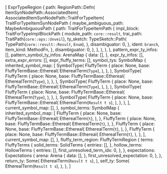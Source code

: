 [
    ExprTypeRegion {
        path: RegionPath::Defn(
            ItemSynNodePath::AssociatedItem(
                AssociatedItemSynNodePath::TraitForTypeItem(
                    TraitForTypeItemSynNodePath {
                        maybe_ambiguous_path: MaybeAmbiguousPath {
                            path: TraitForTypeItemPath {
                                impl_block: TraitForTypeImplBlockPath {
                                    module_path: `core::result`,
                                    trai_path: TraitPath(`core::ops::Unveil`),
                                    ty_sketch: TypeSketch::Path(
                                        TypePath(`core::result::Result`, `Enum`),
                                    ),
                                    disambiguator: 0,
                                },
                                ident: `branch`,
                                item_kind: MethodFn,
                            },
                            disambiguator: 0,
                        },
                    },
                ),
            ),
        ),
        pattern_expr_ty_infos: [],
        pattern_symbol_ty_infos: ArenaMap {
            data: [],
        },
        expr_ty_infos: [],
        extra_expr_errors: [],
        expr_fluffy_terms: [],
        symbol_tys: SymbolMap {
            inherited_symbol_map: [
                SymbolType(
                    FluffyTerm {
                        place: None,
                        base: FluffyTermBase::Ethereal(
                            EtherealTerm(`Type`),
                        ),
                    },
                ),
                SymbolType(
                    FluffyTerm {
                        place: None,
                        base: FluffyTermBase::Ethereal(
                            EtherealTerm(`Type`),
                        ),
                    },
                ),
                SymbolType(
                    FluffyTerm {
                        place: None,
                        base: FluffyTermBase::Ethereal(
                            EtherealTerm(`Type`),
                        ),
                    },
                ),
                SymbolType(
                    FluffyTerm {
                        place: None,
                        base: FluffyTermBase::Ethereal(
                            EtherealTerm(`Type`),
                        ),
                    },
                ),
                SymbolType(
                    FluffyTerm {
                        place: None,
                        base: FluffyTermBase::Ethereal(
                            EtherealTerm(`Result t s`),
                        ),
                    },
                ),
            ],
            current_symbol_map: [],
        },
        symbol_terms: SymbolMap {
            inherited_symbol_map: [
                FluffyTerm {
                    place: None,
                    base: FluffyTermBase::Ethereal(
                        EtherealTerm(`t`),
                    ),
                },
                FluffyTerm {
                    place: None,
                    base: FluffyTermBase::Ethereal(
                        EtherealTerm(`t`),
                    ),
                },
                FluffyTerm {
                    place: None,
                    base: FluffyTermBase::Ethereal(
                        EtherealTerm(`t`),
                    ),
                },
                FluffyTerm {
                    place: None,
                    base: FluffyTermBase::Ethereal(
                        EtherealTerm(`t`),
                    ),
                },
            ],
            current_symbol_map: [],
        },
        fluffy_term_region: FluffyTermRegion {
            terms: FluffyTerms {
                solid_terms: SolidTerms {
                    entries: [],
                },
                hollow_terms: HollowTerms {
                    entries: [],
                    first_unresolved_term_idx: 0,
                },
            },
            expectations: Expectations {
                arena: Arena {
                    data: [],
                },
                first_unresolved_expectation: 0,
            },
        },
        return_ty: Some(
            EtherealTerm(`Result t s`),
        ),
        self_ty: Some(
            EtherealTerm(`Result t s`),
        ),
    },
]
